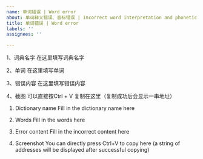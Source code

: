 ```yaml
---
name: 单词错误 | Word error
about: 单词释义错误、音标错误 | Incorrect word interpretation and phonetic errors
title: 单词错误 | Word error
labels: ''
assignees: ''

---
```


1、词典名字
在这里填写词典名字

2、单词
在这里填写单词

3、错误内容
在这里填写错误内容

4、截图
可以直接按Ctrl + V 复制在这里（复制成功后会显示一串地址）

1. Dictionary name
Fill in the dictionary name here

2. Words
Fill in the words here

3. Error content
Fill in the incorrect content here

4. Screenshot
You can directly press Ctrl+V to copy here (a string of addresses will be displayed after successful copying)
